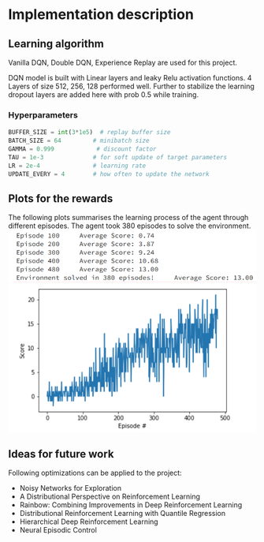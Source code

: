 # Implementation description

## Learning algorithm

Vanilla DQN, Double DQN, Experience Replay are used for this project.

DQN model is built with Linear layers and leaky Relu activation functions. 4 Layers of size 512, 256, 128 performed well. Further to stabilize the learning dropout layers are added here with prob 0.5 while training.

### Hyperparameters

```python
BUFFER_SIZE = int(3*1e5)  # replay buffer size
BATCH_SIZE = 64         # minibatch size
GAMMA = 0.999            # discount factor
TAU = 1e-3              # for soft update of target parameters
LR = 2e-4               # learning rate 
UPDATE_EVERY = 4        # how often to update the network
```

## Plots for the rewards

The following plots summarises the learning process of the agent through different episodes. The agent took 380 episodes to solve the environment.
![Average score every 100 episodes](logs.png)
![Score vs Episode](plot.png)

## Ideas for future work

Following optimizations can be applied to the project:

- Noisy Networks for Exploration
- A Distributional Perspective on Reinforcement Learning
- Rainbow: Combining Improvements in Deep Reinforcement Learning
- Distributional Reinforcement Learning with Quantile Regression
- Hierarchical Deep Reinforcement Learning
- Neural Episodic Control